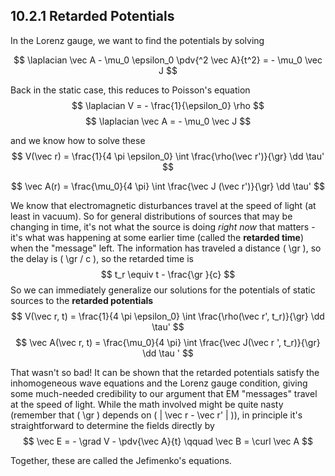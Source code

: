 ## 10.2.1 Retarded Potentials

In the Lorenz gauge, we want to find the potentials by solving 

$$
\laplacian \vec A - \mu_0 \epsilon_0 \pdv{^2 \vec A}{t^2} = - \mu_0 \vec J
$$

Back in the static case, this reduces to Poisson's equation
$$
\laplacian V = - \frac{1}{\epsilon_0} \rho
$$
$$
\laplacian \vec A = - \mu_0 \vec J
$$

and we know how to solve these
$$
V(\vec r) = \frac{1}{4 \pi \epsilon_0} \int \frac{\rho(\vec r')}{\gr} \dd \tau' 
$$

$$
\vec A(r) = \frac{\mu_0}{4 \pi} \int \frac{\vec J (\vec r')}{\gr} \dd \tau' 
$$

We know that electromagnetic disturbances travel at the speed of light (at least in vacuum). So for general distributions of sources that may be changing in time, it's not what the source is doing _right now_ that matters - it's what was happening at some earlier time (called the __retarded time__) when the "message" left. The information has traveled a distance \( \gr \), so the delay is \( \gr / c \), so the retarded time is
$$
t_r \equiv t - \frac{\gr }{c}
$$
So we can immediately generalize our solutions for the potentials of static sources to the __retarded potentials__
$$
V(\vec r, t) = \frac{1}{4 \pi \epsilon_0} \int \frac{\rho(\vec r', t_r)}{\gr} \dd \tau'
$$
$$
\vec A(\vec r, t) = \frac{\mu_0}{4 \pi} \int \frac{\vec J(\vec r ', t_r)}{\gr} \dd \tau '
$$

That wasn't so bad! It can be shown that the retarded potentials satisfy the inhomogeneous wave equations and the Lorenz gauge condition, giving some much-needed credibility to our argument that EM "messages" travel at the speed of light. While the math involved might be quite nasty (remember that \( \gr \) depends on \( | \vec r - \vec r' | \)), in principle it's straightforward to determine the fields directly by
$$
\vec E = - \grad V - \pdv{\vec A}{t} \qquad \vec B = \curl \vec A
$$

Together, these are called the Jefimenko's equations.

